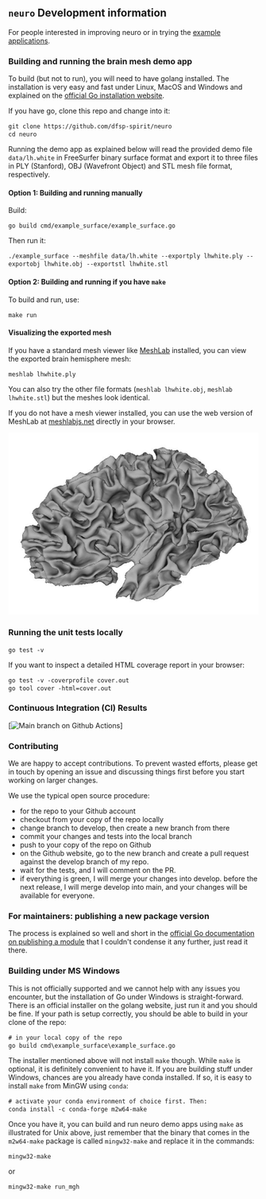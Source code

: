 

## `neuro` Development information

For people interested in improving neuro or in trying the [example applications](./cmd/).


### Building and running the brain mesh demo app

To build (but not to run), you will need to have golang installed. The installation is very easy and fast under Linux, MacOS and Windows and explained on the [official Go installation website](https://go.dev/doc/install).

If you have go, clone this repo and change into it:

```shell
git clone https://github.com/dfsp-spirit/neuro
cd neuro
```

Running the demo app as explained below will read the provided demo file `data/lh.white` in FreeSurfer binary surface format and export it to three files in PLY (Stanford), OBJ (Wavefront Object) and STL mesh file format, respectively.


#### Option 1: Building and running manually

Build:

```shell
go build cmd/example_surface/example_surface.go
```

Then run it:

```shell
./example_surface --meshfile data/lh.white --exportply lhwhite.ply --exportobj lhwhite.obj --exportstl lhwhite.stl
```


#### Option 2: Building and running if you have `make`

To build and run, use:

```shell
make run
```

#### Visualizing the exported mesh


If you have a standard mesh viewer like [MeshLab](https://www.meshlab.net/) installed, you can view the exported brain hemisphere mesh:

```shell
meshlab lhwhite.ply
```

You can also try the other file formats (`meshlab lhwhite.obj`, `meshlab lhwhite.stl`) but the meshes look identical.

If you do not have a mesh viewer installed, you can use the web version of MeshLab at [meshlabjs.net](http://www.meshlabjs.net/) directly in your browser.

![Vis](./lhwhite.jpg?raw=true "Visualization of the demo brain mesh.")


### Running the unit tests locally

```shell
go test -v
```

If you want to inspect a detailed HTML coverage report in your browser:

```shell
go test -v -coverprofile cover.out
go tool cover -html=cover.out
```

### Continuous Integration (CI) Results

<!-- badges: start -->
[![Main branch on Github Actions](https://github.com/dfsp-spirit/neuro/actions/workflows/unittests.yml/badge.svg?branch=main)]
<!-- badges: end -->

### Contributing

We are happy to accept contributions. To prevent wasted efforts, please get in touch by opening an issue and discussing things first before you start working on larger changes.

We use the typical open source procedure:

* for the repo to your Github account
* checkout from your copy of the repo locally
* change branch to develop, then create a new branch from there
* commit your changes and tests into the local branch
* push to your copy of the repo on Github
* on the Github website, go to the new branch and create a pull request against the develop branch of my repo.
* wait for the tests, and I will comment on the PR.
* if everything is green, I will merge your changes into develop. before the next release, I will merge develop into main, and your changes will be available for everyone.



### For maintainers: publishing a new package version

The process is explained so well and short in the [official Go documentation on publishing a module](https://go.dev/doc/modules/publishing) that I couldn't condense it any further, just read it there.

### Building under MS Windows

This is not officially supported and we cannot help with any issues you encounter, but the installation of Go under Windows is straight-forward. There is an official installer on the golang website, just run it and you should be fine. If your path is setup correctly, you should be able to build in your clone of the repo:

```shell
# in your local copy of the repo
go build cmd\example_surface\example_surface.go
```

The installer mentioned above will not install `make` though. While `make` is optional, it is definitely convenient to have it. If you are building stuff under Windows, chances are you already have conda installed. If so, it is easy to install `make` from MinGW using `conda`:

```shell
# activate your conda environment of choice first. Then:
conda install -c conda-forge m2w64-make
```

Once you have it, you can build and run neuro demo apps using `make` as illustrated for Unix above, just remember that the binary that comes in the `m2w64-make` package is called `mingw32-make` and replace it in the commands:

```shell
mingw32-make
```

or

```shell
mingw32-make run_mgh
```